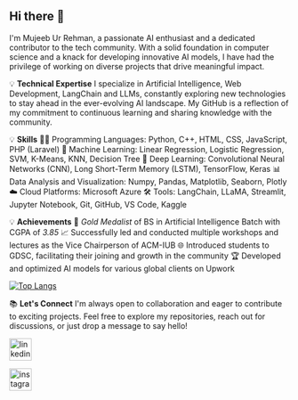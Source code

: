 ## Hi there 👋
I'm Mujeeb Ur Rehman, a passionate AI enthusiast and a dedicated contributor to the tech community. With a solid foundation in computer science and a knack for developing innovative AI models, I have had the privilege of working on diverse projects that drive meaningful impact.

💡 **Technical Expertise**
I specialize in Artificial Intelligence, Web Development, LangChain and LLMs, constantly exploring new technologies to stay ahead in the ever-evolving AI landscape. My GitHub is a reflection of my commitment to continuous learning and sharing knowledge with the community.

💡 **Skills**
👨‍💻 Programming Languages: Python, C++, HTML, CSS, JavaScript, PHP (Laravel)
🧠 Machine Learning: Linear Regression, Logistic Regression, SVM, K-Means, KNN, Decision Tree
🤖 Deep Learning: Convolutional Neural Networks (CNN), Long Short-Term Memory (LSTM), TensorFlow, Keras
📊 Data Analysis and Visualization: Numpy, Pandas, Matplotlib, Seaborn, Plotly
☁️ Cloud Platforms: Microsoft Azure
🛠️ Tools: LangChain, LLaMA, Streamlit, Jupyter Notebook, Git, GitHub, VS Code, Kaggle

💡 **Achievements**
🏅 *Gold Medalist* of BS in Artificial Intelligence Batch with CGPA of *3.85*
📈 Successfully led and conducted multiple workshops and lectures as the Vice Chairperson of ACM-IUB
🌐 Introduced students to GDSC, facilitating their joining and growth in the community
🏆 Developed and optimized AI models for various global clients on Upwork


[![Top Langs](https://github-readme-stats.vercel.app/api/top-langs/?username=mohMujeeb)](https://github.com/anuraghazra/github-readme-stats)

📚 **Let's Connect**
I'm always open to collaboration and eager to contribute to exciting projects. Feel free to explore my repositories, reach out for discussions, or just drop a message to say hello!

[<img src='https://cdn.jsdelivr.net/npm/simple-icons@3.0.1/icons/linkedin.svg' alt='linkedin' height='40'>](https://www.linkedin.com/in/https://www.linkedin.com/in/mujeeb-ur-rehman-146aa2250//)  

[<img src='https://cdn.jsdelivr.net/npm/simple-icons@3.0.1/icons/instagram.svg' alt='instagram' height='40'>](https://www.instagram.com/muuuuujeeb/)  
